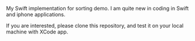 My Swift implementation for sorting demo.
I am quite new in coding in Swift and iphone applications.

If you are interested, please clone this repository, and test it on your local machine with XCode app.
